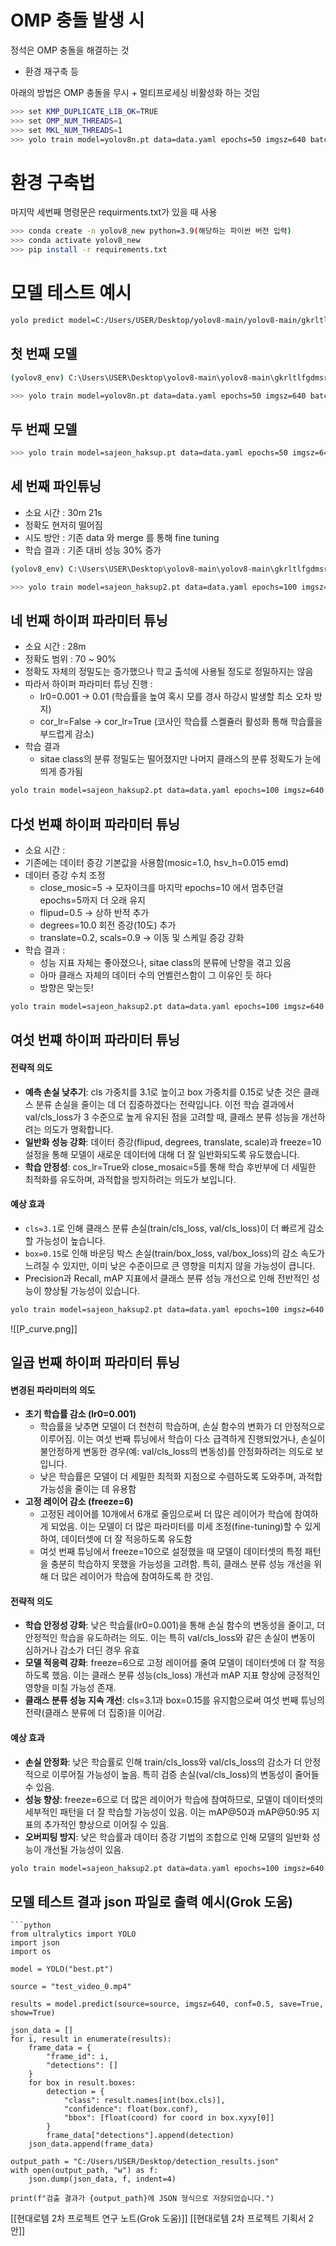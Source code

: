 # OMP 충돌 발생 시

정석은 OMP 충돌을 해결하는 것
- 환경 재구축 등

아래의 방법은 OMP 충돌을 무시 + 멀티프로세싱 비활성화 하는 것임

```bash
>>> set KMP_DUPLICATE_LIB_OK=TRUE
>>> set OMP_NUM_THREADS=1
>>> set MKL_NUM_THREADS=1
>>> yolo train model=yolov8n.pt data=data.yaml epochs=50 imgsz=640 batch=16 workers=0
```

# 환경 구축법
마지막 세번째 명령문은 requirments.txt가 있을 때 사용
```bash
>>> conda create -n yolov8_new python=3.9(해당하는 파이썬 버전 입력)
>>> conda activate yolov8_new
>>> pip install -r requirements.txt
```


# 모델 테스트 예시
```bash
yolo predict model=C:/Users/USER/Desktop/yolov8-main/yolov8-main/gkrltlfgdmsrj.v1i.yolov8.copy1/runs/detect/train/weights/best.pt source="C:/Users/USER/Desktop/yolov8-main/yolov8-main/gkrltlfgdmsrj.v1i.yolov8.copy1/test_video_0.mp4" imgsz=640 save=True conf=0.5 show=True
```

## 첫 번째 모델
```bash
(yolov8_env) C:\Users\USER\Desktop\yolov8-main\yolov8-main\gkrltlfgdmsrj.v1i.yolov8.copy

>>> yolo train model=yolov8n.pt data=data.yaml epochs=50 imgsz=640 batch=16 pretrained=True lr0=0.001
```

##  두 번째 모델
```bash
>>> yolo train model=sajeon_haksup.pt data=data.yaml epochs=50 imgsz=640 batch=16 pretrained=True lr0=0.001 freeze=10
```

## 세 번째 파인튜닝
- 소요 시간 : 30m 21s
- 정확도 현저히 떨어짐
- 시도 방안 : 기존 data 와 merge 를 통해 fine tuning
- 학습 결과 : 기존 대비 성능 30% 증가
```bash
(yolov8_env) C:\Users\USER\Desktop\yolov8-main\yolov8-main\gkrltlfgdmsrj.v1i.yolov8.copy1>

>>> yolo train model=sajeon_haksup2.pt data=data.yaml epochs=100 imgsz=640 batch=16 pretrained=True lr0=0.001 freeze=10
```

## 네 번째 하이퍼 파라미터 튜닝
- 소요 시간 : 28m
- 정확도 범위 : 70 ~ 90%
- 정확도 자체의 정밀도는 증가했으나 학교 출석에 사용될 정도로 정밀하지는 않음
- 따라서 하이퍼 파라미터 튜닝 진행 : 
	- lr0=0.001 $\rightarrow$ 0.01 (학습률을 높여 혹시 모를 경사 하강시 발생할 최소 오차 방지)
	- cor_lr=False $\rightarrow$ cor_lr=True (코사인 학습률 스켈쥴러 활성화 통해 학습률을 부드럽게 감소)
- 학습 결과
	- sitae class의 분류 정밀도는 떨어졌지만 나머지 클래스의 분류 정확도가 눈에 띄게 증가됨
```bash
yolo train model=sajeon_haksup2.pt data=data.yaml epochs=100 imgsz=640 batch=16 pretrained=True lr0=0.01 freeze=10 cos_lr=True
```
## 다섯 번쨰 하이퍼 파라미터 튜닝
- 소요 시간 : 
- 기존에는 데이터 증강 기본값을 사용함(mosic=1.0, hsv_h=0.015 emd)
- 데이터 증강 수치 조정
	- close_mosic=5 $\rightarrow$ 모자이크를 마지막 epochs=10 에서 멈추던걸 epochs=5까지 더 오래 유지
	- flipud=0.5 $\rightarrow$ 상하 반적 추가
	- degrees=10.0 회전 증강(10도) 추가
	- translate=0.2, scals=0.9 $\rightarrow$ 이동 및 스케일 증강 강화
- 학습 결과 : 
	- 성능 지표 자체는 좋아졌으나, sitae class의 분류에 난항을 겪고 있음
	- 아마 클래스 자체의 데이터 수의 언벨런스함이 그 이유인 듯 하다
	- 방향은 맞는듯!

```bash
yolo train model=sajeon_haksup2.pt data=data.yaml epochs=100 imgsz=640 batch=16 pretrained=True lr0=0.01 freeze=10 cos_lr=True close_mosaic=5 flipud=0.5 degrees=10.0 translate=0.2 scale=0.9
```

## 여섯 번쨰 하이퍼 파라미터 튜닝
#### 전략적 의도

- **예측 손실 낮추기**: cls 가중치를 3.1로 높이고 box 가중치를 0.15로 낮춘 것은 클래스 분류 손실을 줄이는 데 더 집중하겠다는 전략입니다. 이전 학습 결과에서 val/cls_loss가 3 수준으로 높게 유지된 점을 고려할 때, 클래스 분류 성능을 개선하려는 의도가 명확합니다.
- **일반화 성능 강화**: 데이터 증강(flipud, degrees, translate, scale)과 freeze=10 설정을 통해 모델이 새로운 데이터에 대해 더 잘 일반화되도록 유도했습니다.
- **학습 안정성**: cos_lr=True와 close_mosaic=5를 통해 학습 후반부에 더 세밀한 최적화를 유도하며, 과적합을 방지하려는 의도가 보입니다.

#### 예상 효과

- `cls=3.1`로 인해 클래스 분류 손실(train/cls_loss, val/cls_loss)이 더 빠르게 감소할 가능성이 높습니다.
- `box=0.15`로 인해 바운딩 박스 손실(train/box_loss, val/box_loss)의 감소 속도가 느려질 수 있지만, 이미 낮은 수준이므로 큰 영향을 미치지 않을 가능성이 큽니다.
- Precision과 Recall, mAP 지표에서 클래스 분류 성능 개선으로 인해 전반적인 성능이 향상될 가능성이 있습니다.
```bash
yolo train model=sajeon_haksup2.pt data=data.yaml epochs=100 imgsz=640 batch=16 pretrained=True lr0=0.01 freeze=10 cos_lr=True close_mosaic=5 flipud=0.5 degrees=10.0 translate=0.2 scale=0.9 cls=3.1, box=0.15
```

![[P_curve.png]]

## 일곱 번째 하이퍼 파라미터 튜닝
#### 변경된 파라미터의 의도

- **초기 학습률 감소 (lr0=0.001)**
    - 학습률을 낮추면 모델이 더 천천히 학습하며, 손실 함수의 변화가 더 안정적으로 이루어짐. 이는 여섯 번째 튜닝에서 학습이 다소 급격하게 진행되었거나, 손실이 불안정하게 변동한 경우(예: val/cls_loss의 변동성)를 안정화하려는 의도로 보입니다.
    - 낮은 학습률은 모델이 더 세밀한 최적화 지점으로 수렴하도록 도와주며, 과적합 가능성을 줄이는 데 유용함
- **고정 레이어 감소 (freeze=6)**
    - 고정된 레이어를 10개에서 6개로 줄임으로써 더 많은 레이어가 학습에 참여하게 되었음. 이는 모델이 더 많은 파라미터를 미세 조정(fine-tuning)할 수 있게 하여, 데이터셋에 더 잘 적응하도록 유도함
    - 여섯 번째 튜닝에서 freeze=10으로 설정했을 때 모델이 데이터셋의 특정 패턴을 충분히 학습하지 못했을 가능성을 고려함. 특히, 클래스 분류 성능 개선을 위해 더 많은 레이어가 학습에 참여하도록 한 것임.

#### 전략적 의도

- **학습 안정성 강화**: 낮은 학습률(lr0=0.001)을 통해 손실 함수의 변동성을 줄이고, 더 안정적인 학습을 유도하려는 의도. 이는 특히 val/cls_loss와 같은 손실이 변동이 심하거나 감소가 더딘 경우 유효
- **모델 적응력 강화**: freeze=6으로 고정 레이어를 줄여 모델이 데이터셋에 더 잘 적응하도록 했음. 이는 클래스 분류 성능(cls_loss) 개선과 mAP 지표 향상에 긍정적인 영향을 미칠 가능성 존재.
- **클래스 분류 성능 지속 개선**: cls=3.1과 box=0.15를 유지함으로써 여섯 번째 튜닝의 전략(클래스 분류에 더 집중)을 이어감.

#### 예상 효과

- **손실 안정화**: 낮은 학습률로 인해 train/cls_loss와 val/cls_loss의 감소가 더 안정적으로 이루어질 가능성이 높음. 특히 검증 손실(val/cls_loss)의 변동성이 줄어들 수 있음.
- **성능 향상**: freeze=6으로 더 많은 레이어가 학습에 참여하므로, 모델이 데이터셋의 세부적인 패턴을 더 잘 학습할 가능성이 있음. 이는 mAP@50과 mAP@50:95 지표의 추가적인 향상으로 이어질 수 있음.
- **오버피팅 방지**: 낮은 학습률과 데이터 증강 기법의 조합으로 인해 모델의 일반화 성능이 개선될 가능성이 있음.
```bash
yolo train model=sajeon_haksup2.pt data=data.yaml epochs=100 imgsz=640 batch=16 pretrained=True lr0=0.001 freeze=6 cos_lr=True close_mosaic=5 flipud=0.5 degrees=10.0 translate=0.2 scale=0.9 cls=3.1, box=0.15
```
## 모델 테스트 결과 json 파일로 출력 예시(Grok 도움)

```
```python
from ultralytics import YOLO
import json
import os

model = YOLO("best.pt")

source = "test_video_0.mp4"

results = model.predict(source=source, imgsz=640, conf=0.5, save=True, show=True)

json_data = []
for i, result in enumerate(results):
    frame_data = {
        "frame_id": i,
        "detections": []
    }
    for box in result.boxes:
        detection = {
            "class": result.names[int(box.cls)],
            "confidence": float(box.conf),
            "bbox": [float(coord) for coord in box.xyxy[0]]
        }
        frame_data["detections"].append(detection)
    json_data.append(frame_data)

output_path = "C:/Users/USER/Desktop/detection_results.json"
with open(output_path, "w") as f:
    json.dump(json_data, f, indent=4)

print(f"검출 결과가 {output_path}에 JSON 형식으로 저장되었습니다.")
```

[[현대로템 2차 프로젝트 연구 노트(Grok 도움)]]
[[현대로템 2차 프로젝트 기획서 2안]]
